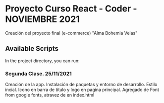 # Proyecto Curso React - Coder - NOVIEMBRE 2021

Creación del proyecto final (e-commerce) "Alma Bohemia Velas"

## Available Scripts

In the project directory, you can run:

### Segunda Clase. 25/11/2021

Creación de la app. Instalación de paquetas y entorno de desarrollo. 
Estilo incial. Icono en barra de titulo y logo en pagina principal.
Agregado de Font from google fonts, atravez de <link> en index.html